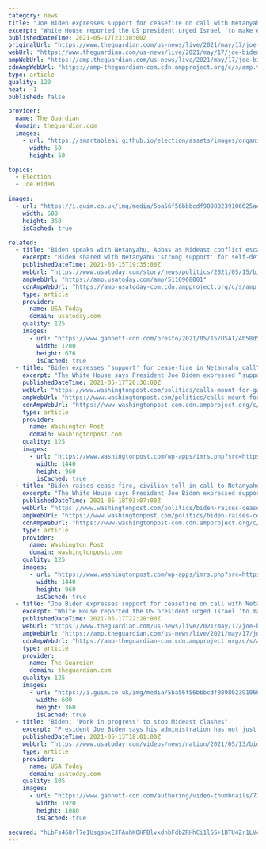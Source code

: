 ```yaml
---
category: news
title: "Joe Biden expresses support for ceasefire on call with Netanyahu – as it happened"
excerpt: "White House reported the US president urged Israel ‘to make every effort to ensure the protection of innocent civilians’"
publishedDateTime: 2021-05-17T23:30:00Z
originalUrl: "https://www.theguardian.com/us-news/live/2021/may/17/joe-biden-covid-relief-bill-child-tax-credit-benefits-liz-cheney-latest-news-live?page=with:block-60a2dc5e8f08e659a47e843b"
webUrl: "https://www.theguardian.com/us-news/live/2021/may/17/joe-biden-covid-relief-bill-child-tax-credit-benefits-liz-cheney-latest-news-live?page=with:block-60a2dc5e8f08e659a47e843b"
ampWebUrl: "https://amp.theguardian.com/us-news/live/2021/may/17/joe-biden-covid-relief-bill-child-tax-credit-benefits-liz-cheney-latest-news-live"
cdnAmpWebUrl: "https://amp-theguardian-com.cdn.ampproject.org/c/s/amp.theguardian.com/us-news/live/2021/may/17/joe-biden-covid-relief-bill-child-tax-credit-benefits-liz-cheney-latest-news-live"
type: article
quality: 120
heat: -1
published: false

provider:
  name: The Guardian
  domain: theguardian.com
  images:
    - url: "https://smartableai.github.io/election/assets/images/organizations/theguardian.com-50x50.jpg"
      width: 50
      height: 50

topics:
  - Election
  - Joe Biden

images:
  - url: "https://i.guim.co.uk/img/media/5ba56f56bbbcdf98980239106625aeb148b27ad6/0_6_5472_3283/master/5472.jpg?width=300&quality=45&auto=format&fit=max&dpr=2&s=786b870aa1a5634f85692dc319639d06"
    width: 600
    height: 360
    isCached: true

related:
  - title: "Biden speaks with Netanyahu, Abbas as Mideast conflict escalates"
    excerpt: "Biden shared with Netanyahu 'strong support' for self-defense but 'grave concerns' about the situation in the West Bank"
    publishedDateTime: 2021-05-15T19:35:00Z
    webUrl: "https://www.usatoday.com/story/news/politics/2021/05/15/biden-speaks-netanyahu-abbas-mideast-conflict-escalates/5110968001/"
    ampWebUrl: "https://amp.usatoday.com/amp/5110968001"
    cdnAmpWebUrl: "https://amp-usatoday-com.cdn.ampproject.org/c/s/amp.usatoday.com/amp/5110968001"
    type: article
    provider:
      name: USA Today
      domain: usatoday.com
    quality: 125
    images:
      - url: "https://www.gannett-cdn.com/presto/2021/05/15/USAT/4b58d547-975d-4418-be50-890f67ad92b5-AFP_AFP_9A29TZ.jpg?auto=webp&crop=1698,956,x0,y108&format=pjpg&width=1200"
        width: 1200
        height: 676
        isCached: true
  - title: "Biden expresses 'support' for cease-fire in Netanyahu call"
    excerpt: "The White House says President Joe Biden expressed “support” for a cease-fire in a call to Israeli Prime Minister Benjamin Netanyahu Monday, the eighth day of Israeli-Palestinian fighting"
    publishedDateTime: 2021-05-17T20:36:00Z
    webUrl: "https://www.washingtonpost.com/politics/calls-mount-for-gaza-israel-cease-fire-greater-us-efforts/2021/05/17/9139e8f0-b6c6-11eb-bc4a-62849cf6cca9_story.html"
    ampWebUrl: "https://www.washingtonpost.com/politics/calls-mount-for-gaza-israel-cease-fire-greater-us-efforts/2021/05/17/9139e8f0-b6c6-11eb-bc4a-62849cf6cca9_story.html?outputType=amp"
    cdnAmpWebUrl: "https://www-washingtonpost-com.cdn.ampproject.org/c/s/www.washingtonpost.com/politics/calls-mount-for-gaza-israel-cease-fire-greater-us-efforts/2021/05/17/9139e8f0-b6c6-11eb-bc4a-62849cf6cca9_story.html?outputType=amp"
    type: article
    provider:
      name: Washington Post
      domain: washingtonpost.com
    quality: 125
    images:
      - url: "https://www.washingtonpost.com/wp-apps/imrs.php?src=https://arc-anglerfish-washpost-prod-washpost.s3.amazonaws.com/public/LLB3Q2VXHAI6XPCKMKCJZ5WMVE.jpg&w=1440"
        width: 1440
        height: 960
        isCached: true
  - title: "Biden raises cease-fire, civilian toll in call to Netanyahu"
    excerpt: "The White House says President Joe Biden expressed support for a cease-fire in a call to Israeli Prime Minister Benjamin Netanyahu Monday, the eighth day of Israeli-Palestinian airstrikes and rocket a"
    publishedDateTime: 2021-05-18T03:07:00Z
    webUrl: "https://www.washingtonpost.com/politics/biden-raises-cease-fire-civilian-toll-in-call-to-netanyahu/2021/05/18/a08dc754-b78e-11eb-bc4a-62849cf6cca9_story.html"
    ampWebUrl: "https://www.washingtonpost.com/politics/biden-raises-cease-fire-civilian-toll-in-call-to-netanyahu/2021/05/18/a08dc754-b78e-11eb-bc4a-62849cf6cca9_story.html?outputType=amp"
    cdnAmpWebUrl: "https://www-washingtonpost-com.cdn.ampproject.org/c/s/www.washingtonpost.com/politics/biden-raises-cease-fire-civilian-toll-in-call-to-netanyahu/2021/05/18/a08dc754-b78e-11eb-bc4a-62849cf6cca9_story.html?outputType=amp"
    type: article
    provider:
      name: Washington Post
      domain: washingtonpost.com
    quality: 125
    images:
      - url: "https://www.washingtonpost.com/wp-apps/imrs.php?src=https://arc-anglerfish-washpost-prod-washpost.s3.amazonaws.com/public/LLB3Q2VXHAI6XPCKMKCJZ5WMVE.jpg&w=1440"
        width: 1440
        height: 960
        isCached: true
  - title: "Joe Biden expresses support for ceasefire on call with Netanyahu – live"
    excerpt: "White House reported the US president urged Israel ‘to make every effort to ensure the protection of innocent civilians’"
    publishedDateTime: 2021-05-17T22:28:00Z
    webUrl: "https://www.theguardian.com/us-news/live/2021/may/17/joe-biden-covid-relief-bill-child-tax-credit-benefits-liz-cheney-latest-news-live?page=with:block-60a2e76e8f08e659a47e84c5"
    ampWebUrl: "https://amp.theguardian.com/us-news/live/2021/may/17/joe-biden-covid-relief-bill-child-tax-credit-benefits-liz-cheney-latest-news-live"
    cdnAmpWebUrl: "https://amp-theguardian-com.cdn.ampproject.org/c/s/amp.theguardian.com/us-news/live/2021/may/17/joe-biden-covid-relief-bill-child-tax-credit-benefits-liz-cheney-latest-news-live"
    type: article
    provider:
      name: The Guardian
      domain: theguardian.com
    quality: 125
    images:
      - url: "https://i.guim.co.uk/img/media/5ba56f56bbbcdf98980239106625aeb148b27ad6/0_6_5472_3283/master/5472.jpg?width=300&quality=45&auto=format&fit=max&dpr=2&s=786b870aa1a5634f85692dc319639d06"
        width: 600
        height: 360
        isCached: true
  - title: "Biden: 'Work in progress' to stop Mideast clashes"
    excerpt: "President Joe Biden says his administration has not just spoke with Israeli leaders as fighting between Hamas and Israel escalates even amid truce efforts. Biden says \"there has not been a significant overreaction\" from Israel."
    publishedDateTime: 2021-05-13T18:01:00Z
    webUrl: "https://www.usatoday.com/videos/news/nation/2021/05/13/biden-work-progress-stop-mideast-clashes/5076433001/"
    type: article
    provider:
      name: USA Today
      domain: usatoday.com
    quality: 105
    images:
      - url: "https://www.gannett-cdn.com/authoring/video-thumbnails/7314b9de-e085-4233-aeae-46b6299d7801_poster.jpg?quality=10"
        width: 1920
        height: 1080
        isCached: true

secured: "hLbFs468rl7e1UsgsbxEJFAnhKOHFBlvxdnbFdbZRHhCi1l5S+1BTU4Zr1LVcjpefLdQ1UBSnpNC7B+URXkmGEmzr8Zny+pn2FTvnfzuQZAh0E4TH4L5ogCFe/YluN2Bz6yXT/KZVs/HxJSL7UirxZ4qqWCSQzWtp5JFFT8NK2vRDSmWEr3d66E/NBYAfwgTXDtASol91Ifuv5vwpRf4/phjQ/4fg0W5J4fYgDCqkMRyuK2MYzbUbdTHsNaycW+kxiUEjx3H9j4ppwDhS17nXxab9LORcjQ1uy/ETonnted1HUMkAUaVOTfwxqqW3kZk2v0GZCn2c32CzpJAt7sGE29Ts14a7Tm/0iB0/B7Gwt4=;ehf1G0qQeVr8I2dqzW+qIw=="
---
```


